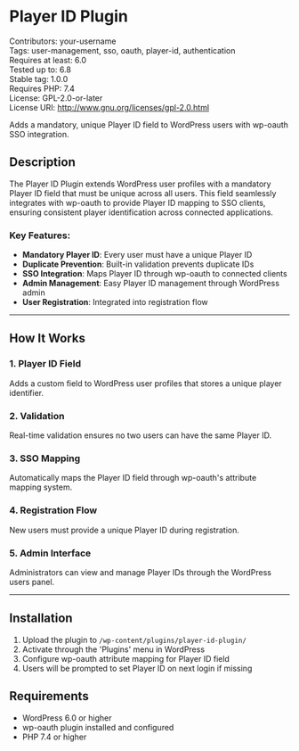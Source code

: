 # Player ID Plugin
Contributors: your-username  
Tags: user-management, sso, oauth, player-id, authentication  
Requires at least: 6.0  
Tested up to: 6.8  
Stable tag: 1.0.0  
Requires PHP: 7.4  
License: GPL-2.0-or-later  
License URI: http://www.gnu.org/licenses/gpl-2.0.html  

Adds a mandatory, unique Player ID field to WordPress users with wp-oauth SSO integration.

## Description

The Player ID Plugin extends WordPress user profiles with a mandatory Player ID field that must be unique across all users. This field seamlessly integrates with wp-oauth to provide Player ID mapping to SSO clients, ensuring consistent player identification across connected applications.

### Key Features:
- **Mandatory Player ID**: Every user must have a unique Player ID
- **Duplicate Prevention**: Built-in validation prevents duplicate IDs
- **SSO Integration**: Maps Player ID through wp-oauth to connected clients
- **Admin Management**: Easy Player ID management through WordPress admin
- **User Registration**: Integrated into registration flow

---

## How It Works

### 1. Player ID Field
Adds a custom field to WordPress user profiles that stores a unique player identifier.

### 2. Validation
Real-time validation ensures no two users can have the same Player ID.

### 3. SSO Mapping
Automatically maps the Player ID field through wp-oauth's attribute mapping system.

### 4. Registration Flow
New users must provide a unique Player ID during registration.

### 5. Admin Interface
Administrators can view and manage Player IDs through the WordPress users panel.

---

## Installation

1. Upload the plugin to `/wp-content/plugins/player-id-plugin/`
2. Activate through the 'Plugins' menu in WordPress
3. Configure wp-oauth attribute mapping for Player ID field
4. Users will be prompted to set Player ID on next login if missing

## Requirements

- WordPress 6.0 or higher
- wp-oauth plugin installed and configured
- PHP 7.4 or higher